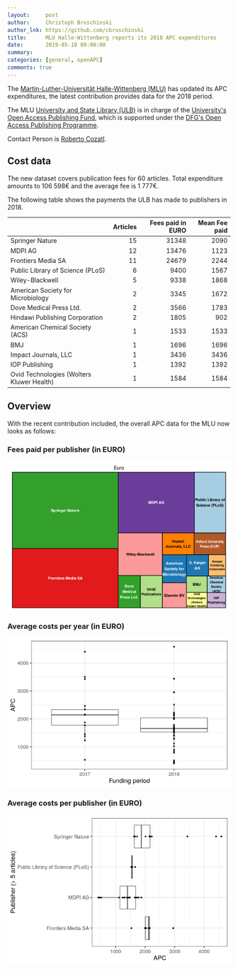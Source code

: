 ```yaml
---
layout:     post
author:     Christoph Broschinski
author_lnk: https://github.com/cbroschinski
title:      MLU Halle-Wittenberg reports its 2018 APC expenditures
date:       2019-05-10 09:00:00
summary:    
categories: [general, openAPC]
comments: true
---
```





The [Martin-Luther-Universität Halle-Wittenberg (MLU)](http://www.uni-halle.de/) has updated its APC expenditures, the latest contribution provides data for the 2018 period.

The MLU [University and State Library (ULB)](http://bibliothek.uni-halle.de/info/?lang=en) is in charge of the [University's Open Access Publishing Fund](http://bibliothek.uni-halle.de/dbib/openaccess/publikationsfonds/?lang=en), which is supported under the [DFG's Open Access Publishing Programme](http://www.dfg.de/en/research_funding/programmes/infrastructure/lis/funding_opportunities/open_access/).

Contact Person is [Roberto Cozatl](mailto:roberto.cozatl@bibliothek.uni-halle.de).

## Cost data



The new dataset covers publication fees for 60 articles. Total expenditure amounts to 106 598€ and the average fee is 1 777€.

The following table shows the payments the ULB has made to publishers in 2018.


|                                          | Articles| Fees paid in EURO| Mean Fee paid|
|:-----------------------------------------|--------:|-----------------:|-------------:|
|Springer Nature                           |       15|             31348|          2090|
|MDPI AG                                   |       12|             13476|          1123|
|Frontiers Media SA                        |       11|             24679|          2244|
|Public Library of Science (PLoS)          |        6|              9400|          1567|
|Wiley-Blackwell                           |        5|              9338|          1868|
|American Society for Microbiology         |        2|              3345|          1672|
|Dove Medical Press Ltd.                   |        2|              3566|          1783|
|Hindawi Publishing Corporation            |        2|              1805|           902|
|American Chemical Society (ACS)           |        1|              1533|          1533|
|BMJ                                       |        1|              1696|          1696|
|Impact Journals, LLC                      |        1|              3436|          3436|
|IOP Publishing                            |        1|              1392|          1392|
|Ovid Technologies (Wolters Kluwer Health) |        1|              1584|          1584|

## Overview

With the recent contribution included, the overall APC data for the MLU now looks as follows:

### Fees paid per publisher (in EURO)

![plot of chunk tree_mlu_2019_05_10_full](/figure/tree_mlu_2019_05_10_full-1.png)

###  Average costs per year (in EURO)

![plot of chunk box_mlu_2019_05_10_year_full](/figure/box_mlu_2019_05_10_year_full-1.png)

###  Average costs per publisher (in EURO)

![plot of chunk box_mlu_2019_05_10_publisher_full](/figure/box_mlu_2019_05_10_publisher_full-1.png)
